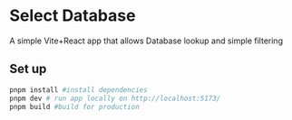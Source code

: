 # Select Database
A simple Vite+React app that allows Database lookup and simple filtering

## Set up
```bash
pnpm install #install dependencies
pnpm dev # run app locally on http://localhost:5173/
pnpm build #build for production
```